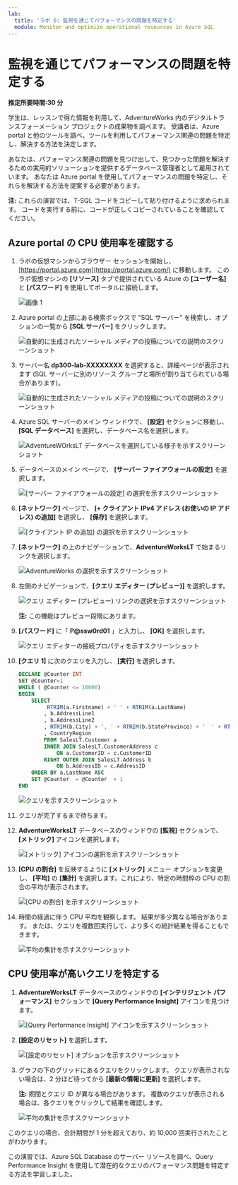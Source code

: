 ```yaml
---
lab:
  title: 'ラボ 6: 監視を通じてパフォーマンスの問題を特定する'
  module: Monitor and optimize operational resources in Azure SQL
---
```


# <a name="isolate-performance-problems-through-monitoring"></a>監視を通じてパフォーマンスの問題を特定する

**推定所要時間:30 分**

学生は、レッスンで得た情報を利用して、AdventureWorks 内のデジタルトランスフォーメーション プロジェクトの成果物を調べます。 受講者は、Azure portal と他のツールを調べ、ツールを利用してパフォーマンス関連の問題を特定し、解決する方法を決定します。

あなたは、パフォーマンス関連の問題を見つけ出して、見つかった問題を解決するための実用的ソリューションを提供するデータベース管理者として雇用されています。 あなたは Azure portal を使用してパフォーマンスの問題を特定し、それらを解決する方法を提案する必要があります。

**注:** これらの演習では、T-SQL コードをコピーして貼り付けるように求められます。 コードを実行する前に、コードが正しくコピーされていることを確認してください。

## <a name="review-cpu-utilization-in-azure-portal"></a>Azure portal の CPU 使用率を確認する

1. ラボの仮想マシンからブラウザー セッションを開始し、[https://portal.azure.com](https://portal.azure.com/) に移動します。 このラボ仮想マシンの **[リソース]** タブで提供されている Azure の **[ユーザー名]** と **[パスワード]** を使用してポータルに接続します。

    ![画像 1](../images/dp-300-module-01-lab-01.png)

1. Azure portal の上部にある検索ボックスで "SQL サーバー" を検索し、オプションの一覧から **[SQL サーバー]** をクリックします。

    ![自動的に生成されたソーシャル メディアの投稿についての説明のスクリーンショット](../images/dp-300-module-04-lab-1.png)

1. サーバー名 **dp300-lab-XXXXXXXX** を選択すると、詳細ページが表示されます (SQL サーバーに別のリソース グループと場所が割り当てられている場合があります)。

    ![自動的に生成されたソーシャル メディアの投稿についての説明のスクリーンショット](../images/dp-300-module-04-lab-2.png)

1. Azure SQL サーバーのメイン ウィンドウで、 **[設定]** セクションに移動し、 **[SQL データベース]** を選択し、データベース名を選択します。

    ![AdventureWOrksLT データベースを選択している様子を示すスクリーンショット](../images/dp-300-module-05-lab-04.png)

1. データベースのメイン ページで、 **[サーバー ファイアウォールの設定]** を選択します。

    ![[サーバー ファイアウォールの設定] の選択を示すスクリーンショット](../images/dp-300-module-06-lab-01.png)

1. **[ネットワーク]** ページで、 **[+ クライアント IPv4 アドレス (お使いの IP アドレス) の追加]** を選択し、 **[保存]** を選択します。

    ![[クライアント IP の追加] の選択を示すスクリーンショット](../images/dp-300-module-06-lab-02.png)

1. **[ネットワーク]** の上のナビゲーションで、**AdventureWorksLT** で始まるリンクを選択します。

    ![AdventureWorks の選択を示すスクリーンショット](../images/dp-300-module-06-lab-03.png)

1. 左側のナビゲーションで、**[クエリ エディター (プレビュー)]** を選択します。

    ![クエリ エディター (プレビュー) リンクの選択を示すスクリーンショット](../images/dp-300-module-06-lab-04.png)

    **注:** この機能はプレビュー段階にあります。

1. **[パスワード]** に「 **P@ssw0rd01** 」と入力し、 **[OK]** を選択します。

    ![クエリ エディターの接続プロパティを示すスクリーンショット](../images/dp-300-module-06-lab-05.png)

1. **[クエリ 1]** に次のクエリを入力し、 **[実行]** を選択します。

    ```sql
    DECLARE @Counter INT 
    SET @Counter=1
    WHILE ( @Counter <= 10000)
    BEGIN
        SELECT 
             RTRIM(a.Firstname) + ' ' + RTRIM(a.LastName)
            , b.AddressLine1
            , b.AddressLine2
            , RTRIM(b.City) + ', ' + RTRIM(b.StateProvince) + '  ' + RTRIM(b.PostalCode)
            , CountryRegion
            FROM SalesLT.Customer a
            INNER JOIN SalesLT.CustomerAddress c 
                ON a.CustomerID = c.CustomerID
            RIGHT OUTER JOIN SalesLT.Address b
                ON b.AddressID = c.AddressID
        ORDER BY a.LastName ASC
        SET @Counter  = @Counter  + 1
    END
    ```

    ![クエリを示すスクリーンショット](../images/dp-300-module-06-lab-06.png)

1. クエリが完了するまで待ちます。

1. **AdventureWorksLT** データベースのウィンドウの **[監視]** セクションで、 **[メトリック]** アイコンを選択します。

    ![[メトリック] アイコンの選択を示すスクリーンショット](../images/dp-300-module-06-lab-07.png)

1. **[CPU の割合]** を反映するように **[メトリック]** メニュー オプションを変更し、 **[平均]** の **[集計]** を選択します。これにより、特定の時間枠の CPU の割合の平均が表示されます。

    ![[CPU の割合] を示すスクリーンショット](../images/dp-300-module-06-lab-08.png)

1. 時間の経過に伴う CPU 平均を観察します。 結果が多少異なる場合があります。 または、クエリを複数回実行して、より多くの統計結果を得ることもできます。

    ![平均の集計を示すスクリーンショット](../images/dp-300-module-06-lab-09.png)

## <a name="identify-high-cpu-queries"></a>CPU 使用率が高いクエリを特定する

1. **AdventureWorksLT** データベースのウィンドウの **[インテリジェント パフォーマンス]** セクションで **[Query Performance Insight]** アイコンを見つけます。

    ![[Query Performance Insight] アイコンを示すスクリーンショット](../images/dp-300-module-06-lab-10.png)

1. **[設定のリセット]** を選択します。

    ![[設定のリセット] オプションを示すスクリーンショット](../images/dp-300-module-06-lab-11.png)

1. グラフの下のグリッドにあるクエリをクリックします。 クエリが表示されない場合は、2 分ほど待ってから **[最新の情報に更新]** を選択します。

    **注:** 期間とクエリ ID が異なる場合があります。 複数のクエリが表示される場合は、各クエリをクリックして結果を確認します。

    ![平均の集計を示すスクリーンショット](../images/dp-300-module-06-lab-12.png)

このクエリの場合、合計期間が 1 分を超えており、約 10,000 回実行されたことがわかります。

この演習では、Azure SQL Database のサーバー リソースを調べ、Query Performance Insight を使用して潜在的なクエリのパフォーマンス問題を特定する方法を学習しました。
